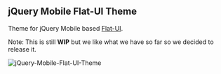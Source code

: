 ## jQuery Mobile Flat-UI Theme

Theme for jQuery Mobile based [Flat-UI](http://designmodo.com/demo/flat-ui/).

Note: This is still **WIP** but we like what we have so far so we decided to release it.

![jQuery-Mobile-Flat-UI-Theme](http://oi48.tinypic.com/30rnuq9.jpg)
